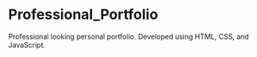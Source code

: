 # Professional_Portfolio
Professional looking personal portfolio. Developed using HTML, CSS, and JavaScript. 
